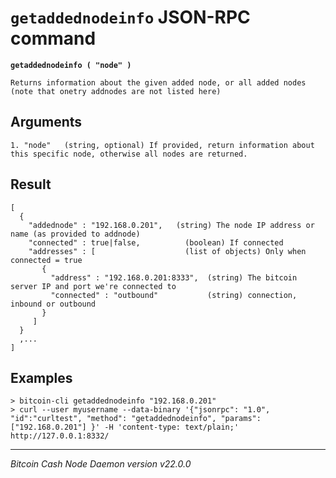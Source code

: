 `getaddednodeinfo` JSON-RPC command
===================================

**`getaddednodeinfo ( "node" )`**

```
Returns information about the given added node, or all added nodes
(note that onetry addnodes are not listed here)
```

Arguments
---------

```
1. "node"   (string, optional) If provided, return information about this specific node, otherwise all nodes are returned.
```

Result
------

```
[
  {
    "addednode" : "192.168.0.201",   (string) The node IP address or name (as provided to addnode)
    "connected" : true|false,          (boolean) If connected
    "addresses" : [                    (list of objects) Only when connected = true
       {
         "address" : "192.168.0.201:8333",  (string) The bitcoin server IP and port we're connected to
         "connected" : "outbound"           (string) connection, inbound or outbound
       }
     ]
  }
  ,...
]
```

Examples
--------

```
> bitcoin-cli getaddednodeinfo "192.168.0.201"
> curl --user myusername --data-binary '{"jsonrpc": "1.0", "id":"curltest", "method": "getaddednodeinfo", "params": ["192.168.0.201"] }' -H 'content-type: text/plain;' http://127.0.0.1:8332/
```

***

*Bitcoin Cash Node Daemon version v22.0.0*
